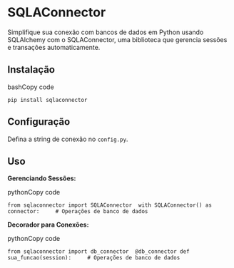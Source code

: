 # SQLAConnector

Simplifique sua conexão com bancos de dados em Python usando SQLAlchemy com o SQLAConnector, uma biblioteca que gerencia sessões e transações automaticamente.

## Instalação

bashCopy code

`pip install sqlaconnector`

## Configuração

Defina a string de conexão no `config.py`.

## Uso

**Gerenciando Sessões:**

pythonCopy code

`from sqlaconnector import SQLAConnector  with SQLAConnector() as connector:     # Operações de banco de dados`

**Decorador para Conexões:**

pythonCopy code

`from sqlaconnector import db_connector  @db_connector def sua_funcao(session):     # Operações de banco de dados`